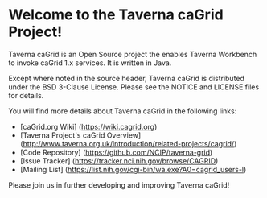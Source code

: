 Welcome to the Taverna caGrid Project!
======================================

Taverna caGrid is an Open Source project the enables Taverna Workbench to invoke caGrid 1.x services. It is written in Java.

Except where noted in the source header, Taverna caGrid  is distributed under the BSD 3-Clause License.
Please see the NOTICE and LICENSE files for details.

You will find more details about Taverna caGrid in the following links:

 * [caGrid.org Wiki] (https://wiki.cagrid.org)
 * [Taverna Project's caGrid Overview] (http://www.taverna.org.uk/introduction/related-projects/cagrid/)
 * [Code Repository] (https://github.com/NCIP/taverna-grid)
 * [Issue Tracker] (https://tracker.nci.nih.gov/browse/CAGRID)
 * [Mailing List] (https://list.nih.gov/cgi-bin/wa.exe?A0=cagrid_users-l)

Please join us in further developing and improving Taverna caGrid!
